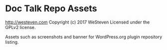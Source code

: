 # Doc Talk Repo Assets #
http://westeven.com
Copyright (c) 2017 WeSteven
Licensed under the GPLv2 license.

Assets such as screenshots and banner for WordPress.org plugin repository listing.
